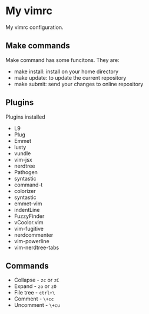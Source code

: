 # My vimrc

My vimrc configuration.

## Make commands

Make command has some funcitons. They are:

* make install: install on your home directory
* make update: to update the current repository
* make submit: send your changes to online repository

## Plugins

Plugins installed

* L9
* Plug
* Emmet
* lusty
* vundle
* vim-jsx
* nerdtree
* Pathogen
* syntastic
* command-t
* colorizer
* syntastic
* emmet-vim
* indentLine
* FuzzyFinder
* vCoolor.vim
* vim-fugitive
* nerdcommenter
* vim-powerline
* vim-nerdtree-tabs

## Commands

- Collapse - `zc` or `zC`
- Expand - `zo` or `zO`
- File tree - `ctrl+\`
- Comment - `\+cc`
- Uncomment - `\+cu`
